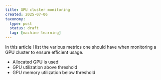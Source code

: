 ```yaml
---
title: GPU cluster monitoring
created: 2025-07-06
taxonomy:
  type: post
  status: draft
  tag: [machine learning]
---
```


In this article I list the various metrics one should have when monitoring a GPU cluster to ensure efficient usage.

* Allocated GPU is used
* GPU utilization above threshold
* GPU memory utilization below threshold